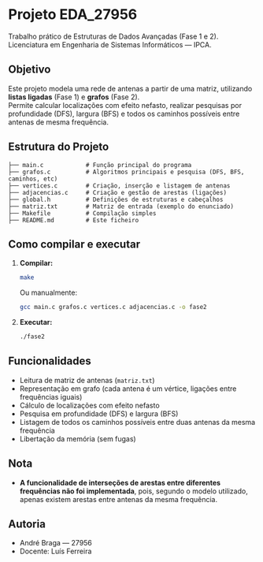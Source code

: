 # Projeto EDA_27956

Trabalho prático de Estruturas de Dados Avançadas (Fase 1 e 2).
Licenciatura em Engenharia de Sistemas Informáticos — IPCA.

## Objetivo

Este projeto modela uma rede de antenas a partir de uma matriz, utilizando **listas ligadas** (Fase 1) e **grafos** (Fase 2).  
Permite calcular localizações com efeito nefasto, realizar pesquisas por profundidade (DFS), largura (BFS) e todos os caminhos possíveis entre antenas de mesma frequência.

## Estrutura do Projeto

```
├── main.c            # Função principal do programa
├── grafos.c          # Algoritmos principais e pesquisa (DFS, BFS, caminhos, etc)
├── vertices.c        # Criação, inserção e listagem de antenas
├── adjacencias.c     # Criação e gestão de arestas (ligações)
├── global.h          # Definições de estruturas e cabeçalhos
├── matriz.txt        # Matriz de entrada (exemplo do enunciado)
├── Makefile          # Compilação simples
├── README.md         # Este ficheiro
```

## Como compilar e executar

1. **Compilar:**  
   ```bash
   make
   ```
   Ou manualmente:
   ```bash
   gcc main.c grafos.c vertices.c adjacencias.c -o fase2
   ```

2. **Executar:**  
   ```bash
   ./fase2
   ```

## Funcionalidades

- Leitura de matriz de antenas (`matriz.txt`)
- Representação em grafo (cada antena é um vértice, ligações entre frequências iguais)
- Cálculo de localizações com efeito nefasto
- Pesquisa em profundidade (DFS) e largura (BFS)
- Listagem de todos os caminhos possíveis entre duas antenas da mesma frequência
- Libertação da memória (sem fugas)

## Nota

- **A funcionalidade de interseções de arestas entre diferentes frequências não foi implementada**, pois, segundo o modelo utilizado, apenas existem arestas entre antenas da mesma frequência.

## Autoria

- André Braga — 27956  
- Docente: Luís Ferreira
